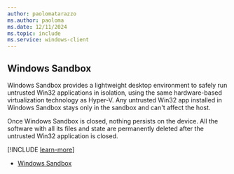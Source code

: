 ```yaml
---
author: paolomatarazzo
ms.author: paoloma
ms.date: 12/11/2024
ms.topic: include
ms.service: windows-client
---
```


## Windows Sandbox

Windows Sandbox provides a lightweight desktop environment to safely run untrusted Win32 applications in isolation, using the same hardware-based virtualization technology as Hyper-V. Any untrusted Win32 app installed in Windows Sandbox stays only in the sandbox and can't affect the host.

Once Windows Sandbox is closed, nothing persists on the device. All the software with all its files and state are permanently deleted after the untrusted Win32 application is closed.

[!INCLUDE [learn-more](learn-more.md)]

- [Windows Sandbox](/windows/security/threat-protection/windows-sandbox/windows-sandbox-overview)
